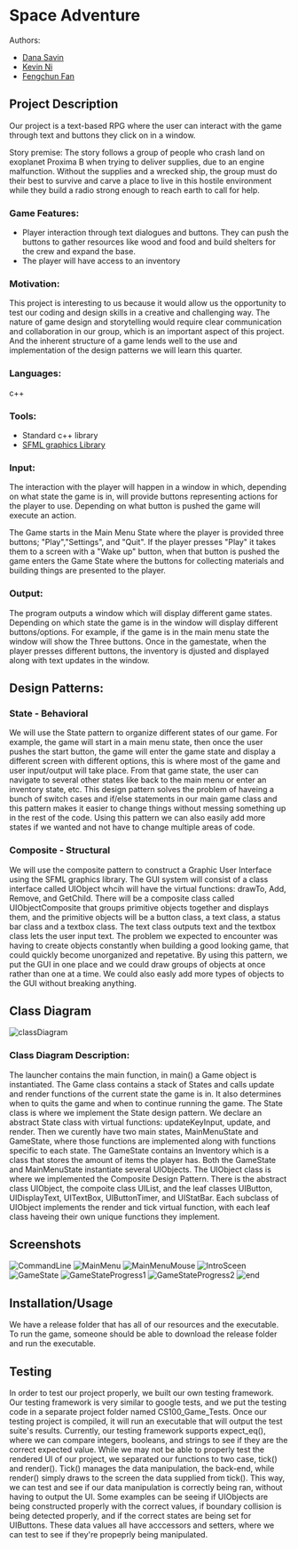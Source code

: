  # Space Adventure
 
 Authors: 
 - [Dana Savin](https://github.com/danams101)
 - [Kevin Ni](https://github.com/Keeevini)
 - [Fengchun Fan](https://github.com/FengchunFan)
 

## Project Description

Our project is a text-based RPG where the user can interact with the game through text and buttons they click on in a window.

Story premise:
        The story follows a group of people who crash land on exoplanet Proxima B when trying to deliver supplies, due to an engine malfunction. Without the supplies and a wrecked ship, the group must do their best to survive and carve a place to live in this hostile environment while they build a radio strong enough to reach earth to call for help.
        
### Game Features:
- Player interaction through text dialogues and buttons. They can push the buttons to gather resources like wood and food and build shelters for the crew and expand the base.
- The player will have access to an inventory
 
### Motivation: 
This project is interesting to us because it would allow us the opportunity to test our coding and design skills in a creative and challenging way. The nature of game design and storytelling would require clear communication and collaboration in our group, which is an important aspect of this project. And the inherent structure of a game lends well to the use and implementation of the design patterns we will learn this quarter.
 
 ### Languages:
 c++
 ### Tools:
 - Standard c++ library
 - [SFML graphics Library](https://www.sfml-dev.org/index.php)
 

 ### Input:
The interaction with the player will happen in a window in which, depending on what state the game is in, will provide buttons representing actions for the player to use. Depending on what button is pushed the game will execute an action. 

The Game starts in the Main Menu State where the player is provided three buttons; "Play","Settings", and "Quit". If the player presses "Play" it takes them to a screen with a "Wake up" button, when that button is pushed the game enters the Game State where the buttons for collecting materials and building things are presented to the player.
 
 ### Output:
 The program outputs a window which will display different game states. Depending on which state the game is in the window will display different buttons/options. For example, if the game is in the main menu state the window will show the Three buttons. Once in the gamestate, when the player presses different buttons, the inventory is djusted and displayed along with text updates in the window.
 
 
 ## Design Patterns:

 ### State - Behavioral
We will use the State pattern to organize different states of our game. For example, the game will start in a main menu state, then once the user pushes the start button, the game will enter the game state and display a different screen with different options, this is where most of the game and user input/output will take place. From that game state, the user can navigate to several other states like back to the main menu or enter an inventory state, etc. This design pattern solves the problem of haveing a bunch of switch cases and if/else statements in our main game class and this pattern makes it easier to change things without messing something up in the rest of the code. Using this pattern we can also easily add more states if we wanted and not have to change multiple areas of code. 

 ### Composite - Structural
We will use the composite pattern to construct a Graphic User Interface using the SFML graphics library. The GUI system will consist of a class interface called UIObject whcih will have the virtual functions: drawTo, Add, Remove, and GetChild. There will be a composite class called UIObjectComposite that groups primitive objects together and displays them, and the primitive objects will be a button class, a text class, a status bar class and a textbox class. The text class outputs text and the textbox class lets the user input text. The problem we expected to encounter was having to create objects constantly when building a good looking game, that could quickly become unorganized and repetative. By using this pattern, we put the GUI in one place and we could draw groups of objects at once rather than one at a time. We could also easly add more types of objects to the GUI without breaking anything.


## Class Diagram

![classDiagram](./CS100_Game_OMT.png)

### Class Diagram Description:
The launcher contains the main function, in main() a Game object is instantiated. The Game class contains a stack of States and calls update and render functions of the current state the game is in. It also determines when to quits the game and when to continue running the game. The State class is where we implement the State design pattern. We declare an abstract State class with virtual functions: updateKeyInput, update, and render. Then we curently have two main states, MainMenuState and GameState, where those functions are implemented along with functions specific to each state. The GameState contains an Inventory which is a class that stores the amount of items the player has. Both the GameState and MainMenuState instantiate several UIObjects. The UIObject class is where we implemented the Composite Design Pattern. There is the abstract class UIObject, the compoite class UIList, and the leaf classes UIButton, UIDisplayText, UITextBox, UIButtonTimer, and UIStatBar. Each subclass of UIObject implements the render and tick virtual function, with each leaf class haveing their own unique functions they implement. 
 
 
 ## Screenshots
 ![CommandLine](./FinalProjectScreenShots/commandLine.png)
 ![MainMenu](./FinalProjectScreenShots/MainMenu.png)
 ![MainMenuMouse](./FinalProjectScreenShots/MainMenuMouseHighlight.png)
 ![IntroSceen](./FinalProjectScreenShots/IntroScene.png)
 ![GameState](./FinalProjectScreenShots/GameState.png)
 ![GameStateProgress1](./FinalProjectScreenShots/GameStateProgress1.png)
 ![GameStateProgress2](./FinalProjectScreenShots/GameStateProgress2.png)
 ![end](./FinalProjectScreenShots/endResults.png)
 
 ## Installation/Usage
 We have a release folder that has all of our resources and the executable. To run the game, someone should be able to download the release folder and run the executable.
 
## Testing
In order to test our project properly, we built our own testing framework. Our testing framework is very similar to google tests, and we put the testing code in a separate project folder named CS100_Game_Tests. Once our testing project is compiled, it will run an executable that will output the test suite's results. Currently, our testing framework supports expect_eq(), where we can compare integers, booleans, and strings to see if they are the correct expected value. While we may not be able to properly test the rendered UI of our project, we separated our functions to two case, tick() and render(). Tick() manages the data manipulation, the back-end, while render() simply draws to the screen the data supplied from tick(). This way, we can test and see if our data manipulation is correctly being ran, without having to output the UI. Some examples can be  seeing if UIObjects are being constructed properly with the correct values, if boundary collision is being detected properly, and if the correct states are being set for UIButtons. These data values all have acccessors and setters, where we can test to see if they're propeprly being manipulated.
